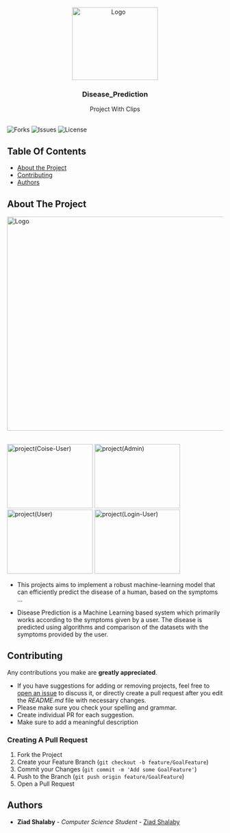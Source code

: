 <br/>
<p align="center">
  <a href="https://github.com/ZeadShalaby/Disease_Prediction">
    <img src="https://i.imgur.com/GhWkdFR.png" alt="Logo" width="200" height="170">
  </a>
  
<h3 align="center">Disease_Prediction</h3>

  <p align="center">
    Project With Clips
    <br/>
    <br/>
  </p>


![Forks](https://img.shields.io/github/forks/ZeadShalaby/Disease_Prediction?style=social) ![Issues](https://img.shields.io/github/issues/ZeadShalaby/Disease_Prediction) ![License](https://img.shields.io/github/license/ZeadShalaby/Disease_Prediction)

## Table Of Contents

* [About the Project](#about-the-project)
* [Contributing](#contributing)
* [Authors](#authors)

## About The Project


 <img src="https://i.imgur.com/c4tXkjt.png" alt="Logo" width="900" height="500">
 <br/>
 <br/>

<p >
 <img src="https://i.imgur.com/o3M50ah.png" alt="project(Coise-User)" width="200" height="150">
 <img src="https://i.imgur.com/o3M50ah.png" alt="project(Admin)" width="200" height="150">
 <img src="https://i.imgur.com/vsAKbLD.png" alt="project(User)" width="200" height="150">
 <img src="https://i.imgur.com/dAtV0Tb.png" alt="project(Login-User)" width="200" height="150">
</p>

* This projects aims to implement a robust machine-learning model that can efficiently predict the disease of a human, based on the symptoms ...


* Disease Prediction is a Machine Learning based system which primarily works according to the symptoms given by a user. The disease is predicted using algorithms and comparison of the datasets with the symptoms provided by the user.



## Contributing

Any contributions you make are **greatly appreciated**.

* If you have suggestions for adding or removing projects, feel free
  to [open an issue](https://github.com/ZeadShalaby/Disease_Prediction/issues/new) to discuss it, or directly
  create a pull request after you edit the *README.md* file with necessary changes.
* Please make sure you check your spelling and grammar.
* Create individual PR for each suggestion.
* Make sure to add a meaningful description

### Creating A Pull Request

1. Fork the Project
2. Create your Feature Branch (`git checkout -b feature/GoalFeature`)
3. Commit your Changes (`git commit -m 'Add some GoalFeature'`)
4. Push to the Branch (`git push origin feature/GoalFeature`)
5. Open a Pull Request

## Authors

* **Ziad Shalaby** - *Computer Science Student* - [Ziad Shalaby](https://github.com/ZeadShalaby)
